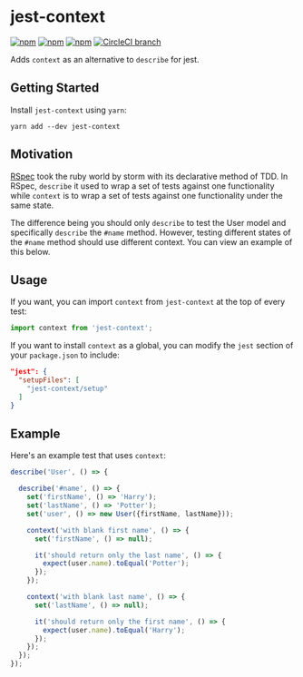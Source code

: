 # jest-context

[![npm](https://img.shields.io/npm/v/jest-context.svg)](https://www.npmjs.com/package/jest-context)
[![npm](https://img.shields.io/npm/dt/jest-context.svg)](https://www.npmjs.com/package/jest-context)
[![npm](https://img.shields.io/npm/l/jest-context.svg)](https://github.com/negativetwelve/jest-context/blob/master/LICENSE)
[![CircleCI branch](https://img.shields.io/circleci/project/github/negativetwelve/jest-context/master.svg)](https://circleci.com/gh/negativetwelve/jest-context)

Adds `context` as an alternative to `describe` for jest.

## Getting Started

Install `jest-context` using `yarn`:

```shell
yarn add --dev jest-context
```

## Motivation

[RSpec](http://rspec.info/) took the ruby world by storm with its declarative method of TDD. In RSpec, `describe` it used to wrap a set of tests against one functionality while `context` is to wrap a set of tests against one functionality under the same state.

The difference being you should only `describe` to test the User model and specifically `describe` the `#name` method. However, testing different states of the `#name` method should use different context. You can view an example of this below.

## Usage

If you want, you can import `context` from `jest-context` at the top of every test:

```javascript
import context from 'jest-context';
```

If you want to install `context` as a global, you can modify the `jest` section of your `package.json` to include:

```json
"jest": {
  "setupFiles": [
    "jest-context/setup"
  ]
}
```

## Example

Here's an example test that uses `context`:

```javascript
describe('User', () => {

  describe('#name', () => {
    set('firstName', () => 'Harry');
    set('lastName', () => 'Potter');
    set('user', () => new User({firstName, lastName}));

    context('with blank first name', () => {
      set('firstName', () => null);

      it('should return only the last name', () => {
        expect(user.name).toEqual('Potter');
      });
    });

    context('with blank last name', () => {
      set('lastName', () => null);

      it('should return only the first name', () => {
        expect(user.name).toEqual('Harry');
      });
    });
  });
});
```
